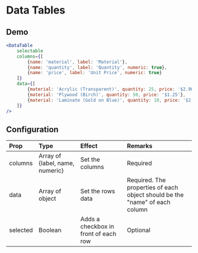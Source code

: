 # Data Tables

## Demo

```jsx
<DataTable
    selectable
    columns={[
        {name: 'material', label: 'Material'},
        {name: 'quantity', label: 'Quantity', numeric: true},
        {name: 'price', label: 'Unit Price', numeric: true}
    ]}
    data={[
        {material: 'Acrylic (Transparent)', quantity: 25, price: '$2.90'},
        {material: 'Plywood (Birch)', quantity: 50, price: '$1.25'},
        {material: 'Laminate (Gold on Blue)', quantity: 10, price: '$2.35'}
    ]}
/>
```

## Configuration

| Prop         | Type      | Effect       | Remarks      |
|:-------------|:----------|:-------------|:-------------|
| columns       | Array of {label, name, numeric}   | Set the columns  | Required |
| data       | Array of object   | Set the rows data | Required. The properties of each object should be the "name" of each column |
| selected  | Boolean    | Adds a checkbox in front of each row | Optional |
